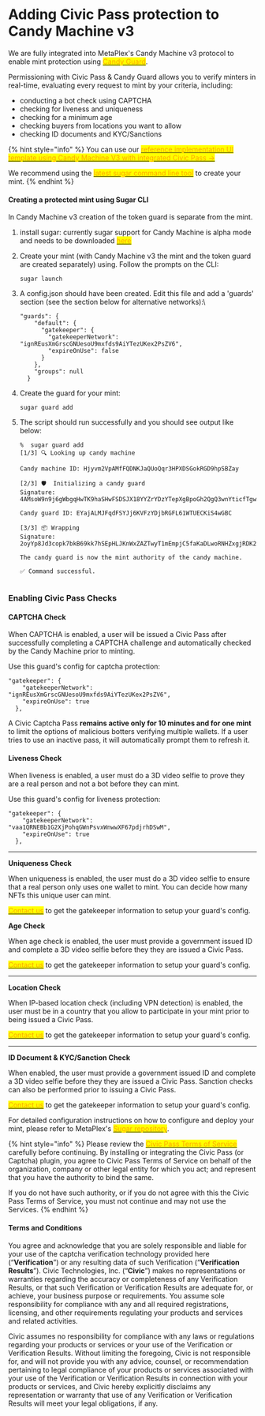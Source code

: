# Adding Civic Pass protection to Candy Machine v3

We are fully integrated into MetaPlex's Candy Machine v3 protocol to enable mint protection using [<mark style="color:orange;">Candy Guard</mark>](https://docs.metaplex.com/programs/candy-machine/available-guards/gatekeeper).

Permissioning with Civic Pass & Candy Guard allows you to verify minters in real-time, evaluating every request to mint by your criteria, including:

* conducting a bot check using CAPTCHA
* checking for liveness and uniqueness
* checking for a minimum age
* checking buyers from locations you want to allow
* checking ID documents and KYC/Sanctions

{% hint style="info" %}
You can use our [<mark style="color:orange;">reference implementation UI template using Candy Machine V3 with integrated Civic Pass -></mark>](https://github.com/civicteam/Candy-Machine-V3-UI)<mark style="color:orange;"></mark>

We recommend using the [<mark style="color:orange;">latest sugar command line tool</mark>](https://docs.metaplex.com/developer-tools/sugar/guides/sugar-for-cmv3) to create your mint.
{% endhint %}

#### Creating a protected mint using Sugar CLI

In Candy Machine v3 creation of the token guard is separate from the mint.

1. install sugar: currently sugar support for Candy Machine is alpha mode and needs to be downloaded [<mark style="color:orange;">here</mark>](https://github.com/metaplex-foundation/sugar/releases/tag/sugar-cmv3-alpha.2)<mark style="color:orange;"></mark>
2.  Create your mint (with Candy Machine v3 the mint and the token guard are created separately) using. Follow the prompts on the CLI:

    ```
    sugar launch
    ```
3.  A config.json should have been created. Edit this file and add a 'guards' section (see the section below for alternative networks):\


    ```
    "guards": {
        "default": {
          "gatekeeper": {
            "gatekeeperNetwork": "ignREusXmGrscGNUesoU9mxfds9AiYTezUKex2PsZV6",
            "expireOnUse": false
          }
        },
        "groups": null
      }
    ```
4.  Create the guard for your mint:

    ```
    sugar guard add
    ```
5.  The script should run successfully and you should see output like below:

    ```
    %  sugar guard add
    [1/3] 🔍 Looking up candy machine

    Candy machine ID: Hjyvm2VpAMfFQDNKJaQUoQqr3HPXDSGokRGD9hpSBZay

    [2/3] 🛡  Initializing a candy guard
    Signature: 4AMsoW9n9j6gWbgqHwTK9haSHwFSDSJX18YYZrYDzYTepXgBpoGh2QgQ3wnYticfTgw5P92GY8P7rTebK6g6WMWj

    Candy guard ID: EYajALMJFqdFSYJj6KVFzYDjbRGFL61WTUECKiS4wGBC

    [3/3] 📦 Wrapping
    Signature: 2oyYp8Jd3copk7bkB69kk7hSEpHLJKnWxZAZTwyT1mEmpjC5faKaDLwoRNHZxgjRDK2fmvPs4gqKdd83QFUXeiyD

    The candy guard is now the mint authority of the candy machine.

    ✅ Command successful.
     
    ```

### Enabling Civic Pass Checks

#### CAPTCHA Check

When CAPTCHA is enabled, a user will be issued a Civic Pass after successfully completing a CAPTCHA challenge and automatically checked by the Candy Machine prior to minting.

Use this guard's config for captcha protection:

```
"gatekeeper": {
    "gatekeeperNetwork": "ignREusXmGrscGNUesoU9mxfds9AiYTezUKex2PsZV6",
    "expireOnUse": true
  },
```

A Civic Captcha Pass **remains active only for 10 minutes and for one mint** to limit the options of malicious botters verifying multiple wallets. If a user tries to use an inactive pass, it will automatically prompt them to refresh it.

#### Liveness Check

When liveness is enabled, a user must do a 3D video selfie to prove they are a real person and not a bot before they can mint.

Use this guard's config for liveness protection:

```
"gatekeeper": {
    "gatekeeperNetwork": "vaa1QRNEBb1G2XjPohqGWnPsvxWnwwXF67pdjrhDSwM",
    "expireOnUse": true
  },
```

****

**Uniqueness Check**

When uniqueness is enabled, the user must do a 3D video selfie to ensure that a real person only uses one wallet to mint. You can decide how many NFTs this unique user can mint.

<mark style="color:orange;"></mark>[<mark style="color:orange;">Contact us</mark>](../../integrate/turnkey-integration/selecting-a-pass.md) to get the gatekeeper information to setup your guard's config.



**Age Check**

When age check is enabled, the user must provide a government issued ID and complete a 3D video selfie before they they are issued a Civic Pass.&#x20;

<mark style="color:orange;"></mark>[<mark style="color:orange;">Contact us</mark>](../../integrate/turnkey-integration/selecting-a-pass.md) to get the gatekeeper information to setup your guard's config.

****

**Location Check**

When IP-based location check (including VPN detection) is enabled, the user must be in a country that you allow to participate in your mint prior to being issued a Civic Pass.

<mark style="color:orange;"></mark>[<mark style="color:orange;">Contact us</mark>](../../integrate/turnkey-integration/selecting-a-pass.md) to get the gatekeeper information to setup your guard's config.

****

**ID Document & KYC/Sanction Check**

When enabled, the user must provide a government issued ID and complete a 3D video selfie before they they are issued a Civic Pass. Sanction checks can also be performed prior to issuing a Civic Pass.

<mark style="color:orange;"></mark>[<mark style="color:orange;">Contact us</mark>](../../integrate/turnkey-integration/selecting-a-pass.md) to get the gatekeeper information to setup your guard's config.



For detailed configuration instructions on how to configure and deploy your mint, please refer to MetaPlex's <mark style="color:orange;"></mark> [<mark style="color:orange;">Sugar repository</mark>](https://github.com/metaplex-foundation/sugar).

{% hint style="info" %}
Please review the [<mark style="color:orange;">Civic Pass Terms of Service</mark>](https://www.civic.com/legal/terms-of-service-civic-pass-v1/) carefully before continuing. By installing or integrating the Civic Pass (or Captcha) plugin, you agree to Civic Pass Terms of Service on behalf of the organization, company or other legal entity for which you act; and represent that you have the authority to bind the same.

If you do not have such authority, or if you do not agree with this the Civic Pass Terms of Service, you must not continue and may not use the Services.
{% endhint %}

#### Terms and Conditions

You agree and acknowledge that you are solely responsible and liable for your use of the captcha verification technology provided here (“**Verification**”) or any resulting data of such Verification (“**Verification Results**”). Civic Technologies, Inc. (“**Civic**”) makes no representations or warranties regarding the accuracy or completeness of any Verification Results, or that such Verification or Verification Results are adequate for, or achieve, your business purpose or requirements. You assume sole responsibility for compliance with any and all required registrations, licensing, and other requirements regulating your products and services and related activities.

Civic assumes no responsibility for compliance with any laws or regulations regarding your products or services or your use of the Verification or Verification Results. Without limiting the foregoing, Civic is not responsible for, and will not provide you with any advice, counsel, or recommendation pertaining to legal compliance of your products or services associated with your use of the Verification or Verification Results in connection with your products or services, and Civic hereby explicitly disclaims any representation or warranty that use of any Verification or Verification Results will meet your legal obligations, if any.

